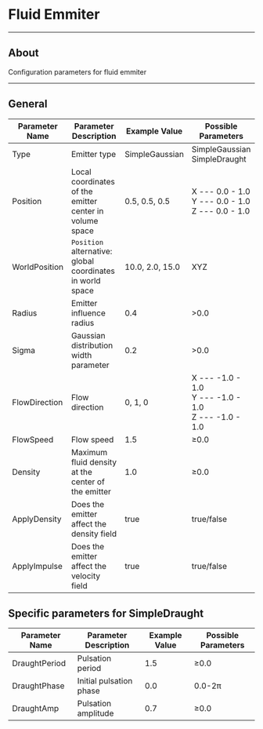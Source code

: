 # Fluid Emmiter

___

## About

Configuration parameters for fluid emmiter

___

## General

| Parameter Name | Parameter Description | Example Value | Possible Parameters |
|---|---|---|---|
| Type | Emitter type | SimpleGaussian | SimpleGaussian<br>SimpleDraught |
| Position | Local coordinates of the emitter center in volume space | 0.5, 0.5, 0.5 | X --- 0.0 - 1.0<br> Y --- 0.0 - 1.0<br> Z --- 0.0 - 1.0 |
| WorldPosition | `Position` alternative: global coordinates in world space | 10.0, 2.0, 15.0 | XYZ |
| Radius | Emitter influence radius | 0.4 | >0.0 |
| Sigma | Gaussian distribution width parameter | 0.2 | >0.0 |
| FlowDirection | Flow direction | 0, 1, 0 | X --- -1.0 - 1.0<br> Y --- -1.0 - 1.0<br> Z --- -1.0 - 1.0 |
| FlowSpeed | Flow speed | 1.5 | ≥0.0 |
| Density | Maximum fluid density at the center of the emitter | 1.0 | ≥0.0 |
| ApplyDensity | Does the emitter affect the density field | true | true/false |
| ApplyImpulse | Does the emitter affect the velocity field | true | true/false |

## Specific parameters for SimpleDraught

| Parameter Name | Parameter Description | Example Value | Possible Parameters |
|---|---|---|---|
| DraughtPeriod | Pulsation period | 1.5 | ≥0.0 |
| DraughtPhase | Initial pulsation phase | 0.0 | 0.0-2π |
| DraughtAmp | Pulsation amplitude | 0.7 | ≥0.0 |
